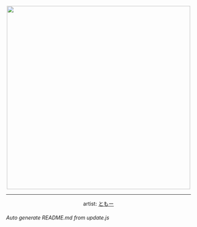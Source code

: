 
<p align="center">
  <img width="500" src="https://nekos.best/api/v2/neko/0071.png">
  <hr/>
  <center>
    artist: <a href="https://www.pixiv.net/en/artworks/55532559">ともー</a>
  </center>
</p>


###### Auto generate README.md from update.js

